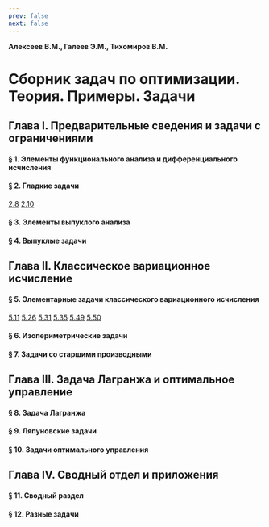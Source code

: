 ```yaml
---
prev: false
next: false
---
```


**Алексеев В.М., Галеев Э.М., Тихомиров В.М.**

# Сборник задач по оптимизации. Теория. Примеры. Задачи

<!-- # Введение. Принцип Лагранжа В теории экстремальных задач -->

## Глава I. Предварительные сведения и задачи с ограничениями

#### § 1. Элементы функционального анализа и дифференциального исчисления

#### § 2. Гладкие задачи

<div class="taskslist">
<a class="VPBadge tip" href="./02/08">2.8</a>
<a class="VPBadge tip" href="./02/10">2.10</a>
<!--
<a class="VPBadge info" href="./02/09">2.9</a>
<a class="VPBadge info" href="./02/11">2.11</a>
<a class="VPBadge info" href="./02/12">2.12</a>
<a class="VPBadge info" href="./02/13">2.13</a>
-->
</div>

#### § 3. Элементы выпуклого анализа

#### § 4. Выпуклые задачи


## Глава II. Классическое вариационное исчисление

#### § 5. Элементарные задачи классического вариационного исчисления

<div class="taskslist">
<a class="VPBadge tip" href="./05/11">5.11</a>
<a class="VPBadge tip" href="./05/26">5.26</a>
<a class="VPBadge info" href="./05/31">5.31</a>
<a class="VPBadge info" href="./05/35">5.35</a>
<a class="VPBadge tip" href="./05/49">5.49</a>
<a class="VPBadge info" href="./05/50">5.50</a>
</div>

#### § 6. Изопериметрические задачи

#### § 7. Задачи со старшими производными


## Глава III. Задача Лагранжа и оптимальное управление

#### § 8. Задача Лагранжа

#### § 9. Ляпуновские задачи

#### § 10. Задачи оптимального управления

## Глава IV. Сводный отдел и приложения

#### § 11. Сводный раздел

#### § 12. Разные задачи